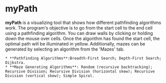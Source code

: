 # myPath

**myPath** is a visualizing tool that shows how different pathfinding algorithms work. The program's objective is to go from the start cell to the end cell using a pathfinding algorithm. You can draw walls by clicking or holding down the mouse over cells. Once the algorithm has found the start cell, the optimal path will be illuminated in yellow. Additionally, mazes can be generated by selecting an algorithm from the 'Mazes' tab.


    * **Pathfinding Algorithms**:Breadth-First Search; Depth-First Search; Dijkstra.
    * **Maze Generating Algorithms**: Random (recursive backtracking); Recursive Division; Recursive Division (horizontal skew); Recursive Division (vertical skew); Simple Spiral.

